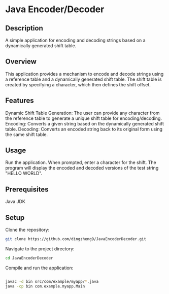 # Java Encoder/Decoder

## Description

A simple application for encoding and decoding strings based on a dynamically generated shift table.

## Overview

This application provides a mechanism to encode and decode strings using a reference table and a dynamically generated shift table. The shift table is created by specifying a character, which then defines the shift offset.

## Features

Dynamic Shift Table Generation: The user can provide any character from the reference table to generate a unique shift table for encoding/decoding.
Encoding: Converts a given string based on the dynamically generated shift table.
Decoding: Converts an encoded string back to its original form using the same shift table.

## Usage

Run the application.
When prompted, enter a character for the shift.
The program will display the encoded and decoded versions of the test string "HELLO WORLD".

## Prerequisites

Java JDK

## Setup

Clone the repository:

```bash
git clone https://github.com/dingzheng9/JavaEncoderDecoder.git
```

Navigate to the project directory:

```bash
cd JavaEncoderDecoder
```

Compile and run the application:

```bash

javac -d bin src/com/example/myapp/*.java
java -cp bin com.example.myapp.Main

```
